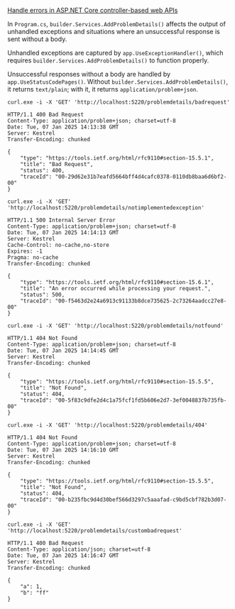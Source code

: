 
[Handle errors in ASP.NET Core controller-based web APIs](https://learn.microsoft.com/en-us/aspnet/core/web-api/handle-errors?view=aspnetcore-7.0)

In `Program.cs`, `builder.Services.AddProblemDetails()` affects the output of unhandled exceptions and situations where an unsuccessful response is sent without a body.

Unhandled exceptions are captured by `app.UseExceptionHandler()`, which requires `builder.Services.AddProblemDetails()` to function properly.

Unsuccessful responses without a body are handled by `app.UseStatusCodePages()`. Without `builder.Services.AddProblemDetails()`, it returns `text/plain`; with it, it returns `application/problem+json`.

```
curl.exe -i -X 'GET' 'http://localhost:5220/problemdetails/badrequest'

HTTP/1.1 400 Bad Request
Content-Type: application/problem+json; charset=utf-8
Date: Tue, 07 Jan 2025 14:13:38 GMT
Server: Kestrel
Transfer-Encoding: chunked

{
    "type": "https://tools.ietf.org/html/rfc9110#section-15.5.1",
    "title": "Bad Request",
    "status": 400,
    "traceId": "00-29d62e31b7eafd5664bff4d4cafc0378-0110db8baa6d6bf2-00"
}
```

```
curl.exe -i -X 'GET' 'http://localhost:5220/problemdetails/notimplementedexception'

HTTP/1.1 500 Internal Server Error
Content-Type: application/problem+json; charset=utf-8
Date: Tue, 07 Jan 2025 14:14:13 GMT
Server: Kestrel
Cache-Control: no-cache,no-store
Expires: -1
Pragma: no-cache
Transfer-Encoding: chunked

{
    "type": "https://tools.ietf.org/html/rfc9110#section-15.6.1",
    "title": "An error occurred while processing your request.",
    "status": 500,
    "traceId": "00-f5463d2e24a6913c91133b8dce735625-2c73264aadcc27e8-00"
}
```

```
curl.exe -i -X 'GET' 'http://localhost:5220/problemdetails/notfound'

HTTP/1.1 404 Not Found
Content-Type: application/problem+json; charset=utf-8
Date: Tue, 07 Jan 2025 14:14:45 GMT
Server: Kestrel
Transfer-Encoding: chunked

{
    "type": "https://tools.ietf.org/html/rfc9110#section-15.5.5",
    "title": "Not Found",
    "status": 404,
    "traceId": "00-5f83c9dfe2d4c1a75fcf1fd5b606e2d7-3ef0048837b735fb-00"
}
```

```
curl.exe -i -X 'GET' 'http://localhost:5220/problemdetails/404'

HTTP/1.1 404 Not Found
Content-Type: application/problem+json; charset=utf-8
Date: Tue, 07 Jan 2025 14:16:10 GMT
Server: Kestrel
Transfer-Encoding: chunked

{
    "type": "https://tools.ietf.org/html/rfc9110#section-15.5.5",
    "title": "Not Found",
    "status": 404,
    "traceId": "00-b235fbc9d4d30bef566d3297c5aaafad-c9bd5cbf782b3d07-00"
}
```

```
curl.exe -i -X 'GET' 'http://localhost:5220/problemdetails/custombadrequest'

HTTP/1.1 400 Bad Request
Content-Type: application/json; charset=utf-8
Date: Tue, 07 Jan 2025 14:16:47 GMT
Server: Kestrel
Transfer-Encoding: chunked

{
    "a": 1,
    "b": "ff"
}
```